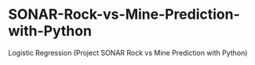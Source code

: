 # SONAR-Rock-vs-Mine-Prediction-with-Python
Logistic Regression (Project SONAR Rock vs Mine Prediction with Python)
